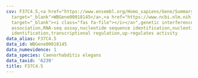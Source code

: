 ```yaml
---
csv: F37C4.5,<a href="https://www.ensembl.org/Homo_sapiens/Gene/Summary?db=core;g=WBGene00018145"
  target="_blank">WBGene00018145</a>,<a href="https://www.ncbi.nlm.nih.gov/pubmed/27496166"
  target="_blank"><i class="fas fa-file"></i></a>",genetic interference,functional
  association,RNA-seq assay,nucleotide sequence identification,nucleotide sequence
  identification,transcriptional regulation,up-regulates activity
data_alias: F37C4.5
data_id: WBGene00018145
data_numevidence: 1
data_species: Caenorhabditis elegans
data_taxid: '6239'
title: F37C4.5
---
```

